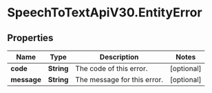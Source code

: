 # SpeechToTextApiV30.EntityError

## Properties
Name | Type | Description | Notes
------------ | ------------- | ------------- | -------------
**code** | **String** | The code of this error. | [optional] 
**message** | **String** | The message for this error. | [optional] 


